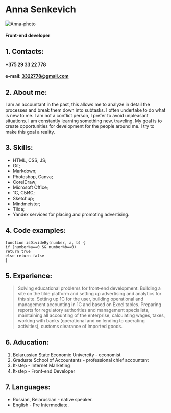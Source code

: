 # Anna Senkevich
![Anna-photo](/rsschool-cv/img/IMG_4565-9.jpg)

#### Front-end developer

## 1. Contacts:
#### +375 29 33 22 778
#### e-mail: 3322778@gmail.com
## 2. About me:
I am an accountant in the past, this allows me to analyze in detail the processes and break them down into subtasks. I often undertake to do what is new to me. I am not a conflict person, I prefer to avoid unpleasant situations. I am constantly learning something new, traveling. My goal is to create opportunities for development for the people around me. I try to make this goal a reality.

## 3. Skills:
* HTML, CSS, JS;
* Git;
* Markdown;
* Photoshop, Canva;
* CorelDraw;
* Microsoft Office;
* 1C, СБИС;
* Sketchup;
* Mindmeister;
* Tilda;
* Yandex services for placing and promoting advertising.

## 4. Code examples:
```
function isDivideBy(number, a, b) {
if (number%a==0 && number%b==0)
return true
else return false
}
```

## 5. Experience:
> Solving educational problems for front-end development.
> Building a site on the tilde platform and setting up advertising and analytics for this site.
> Setting up 1C for the user, building operational and management accounting in 1C and based on Excel tables. Preparing reports for regulatory authorities and management specialists, maintaining all accounting of the enterprise, calculating wages, taxes, working with banks (operational and on lending to operating activities), customs clearance of imported goods.

## 6. Aducation:
1. Belarussian State Economic Univercity - economist
2. Graduate School of Accountants - professional chief accountant
3. It-step - Internet Marketing
4. It-step - Front-end Developer

## 7. Languages:
- Russian, Belarussian - native speaker.
- English - Pre Intermediate.